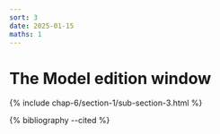 ```yaml
---
sort: 3
date: 2025-01-15
maths: 1
---
```


# The Model edition window

{% include chap-6/section-1/sub-section-3.html %}

{% bibliography --cited %}

